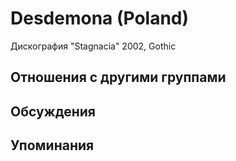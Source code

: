 # Desdemona (Poland)

Дискография
"Stagnacia" 2002, Gothic

## Отношения с другими группами


## Обсуждения


## Упоминания

